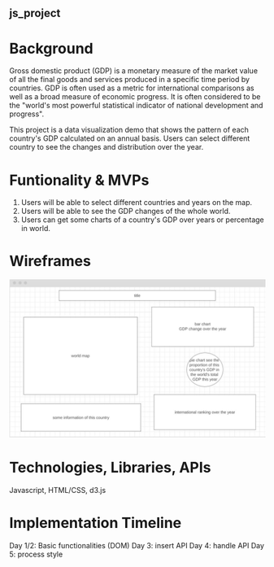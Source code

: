 ## js_project
# Background
Gross domestic product (GDP) is a monetary measure of the market value of all the final goods and services produced in a specific time period by countries. GDP is often used as a metric for international comparisons as well as a broad measure of economic progress. It is often considered to be the "world's most powerful statistical indicator of national development and progress".

This project is a data visualization demo that shows the pattern of each country's GDP calculated on an annual basis. Users can select different country to see the changes and distribution over the year.

# Funtionality & MVPs
1. Users will be able to select different countries and years on the map.
2. Users will be able to see the GDP changes of the whole world.
3. Users can get some charts of a country's GDP over years or percentage in world.

# Wireframes

![alt text](draft.png "Title")

# Technologies, Libraries, APIs

Javascript, HTML/CSS, d3.js

# Implementation Timeline
Day 1/2: Basic functionalities (DOM)
Day 3: insert API
Day 4: handle API
Day 5: process style